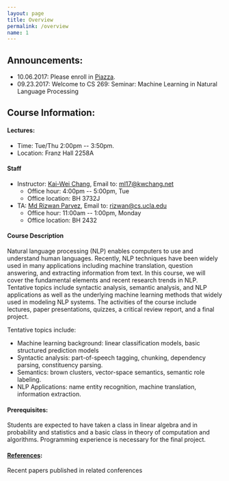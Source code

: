 ```yaml
---
layout: page
title: Overview
permalink: /overview
name: 1
---
```


## Announcements: 
  * 10.06.2017: Please enroll in [Piazza](http://piazza.com/ucla/fall2017/cs269).
  * 09.23.2017: Welcome to CS 269: Seminar: Machine Learning in Natural Language Processing
  
  
## Course Information: 
#### Lectures:
  * Time: Tue/Thu 2:00pm -- 3:50pm.
  * Location: Franz Hall 2258A
  
#### Staff
* Instructor: [Kai-Wei Chang](http://web.cs.ucla.edu/~kwchang/), Email to: ml17@kwchang.net
  * Office hour:  4:00pm -- 5:00pm, Tue
  * Office location: BH 3732J  
* TA: [Md Rizwan Parvez](https://sites.google.com/site/parvezmdrizwan/), Email to: rizwan@cs.ucla.edu
  * Office hour: 11:00am -- 1:00pm, Monday
  * Office location: BH 2432
  
#### Course Description
Natural language processing (NLP) enables computers to use and understand human languages. Recently, NLP techniques have been widely used in many applications including machine translation, question answering, and extracting information from text. In this course, we will cover the fundamental elements and recent research trends in NLP. Tentative topics include syntactic analysis, semantic analysis, and NLP applications as well as the underlying machine learning methods that widely used in modeling NLP systems. The activities of the course include lectures, paper presentations, quizzes, a critical review report, and a final project.

Tentative topics include:

* Machine learning background: linear classification models, basic structured prediction models
* Syntactic analysis: part-of-speech tagging, chunking, dependency parsing, constituency parsing.
* Semantics: brown clusters, vector-space semantics, semantic role labeling.
* NLP Applications: name entity recognition, machine translation, information extraction.
#### Prerequisites: 
Students are expected to have taken a class in linear algebra and in probability and statistics and a basic class in theory of computation and algorithms. Programming experience is necessary for the final project.



#### [References](https://uclanlp.github.io/CS269-17/resource):
Recent papers published in related conferences








